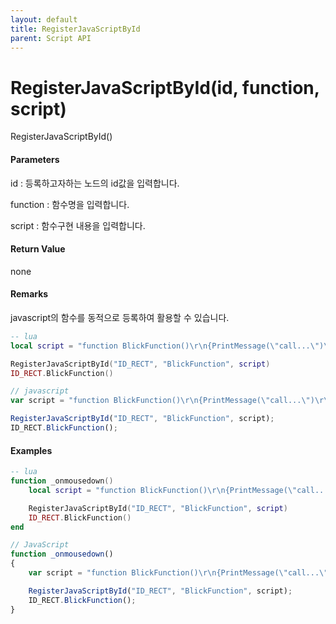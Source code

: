 ```yaml
---
layout: default
title: RegisterJavaScriptById
parent: Script API
---
```

# RegisterJavaScriptById\(id, function, script\)

RegisterJavaScriptById\(\)

#### Parameters

id : 등록하고자하는 노드의 id값을 입력합니다.

function : 함수명을 입력합니다.

script : 함수구현 내용을 입력합니다.

#### Return Value

none

#### Remarks

javascript의 함수를 동적으로 등록하여 활용할 수 있습니다.

```lua
-- lua
local script = "function BlickFunction()\r\n{PrintMessage(\"call...\")\r\n}"        -- javascript function

RegisterJavaScriptById("ID_RECT", "BlickFunction", script)
ID_RECT.BlickFunction()
```

```js
// javascript
var script = "function BlickFunction()\r\n{PrintMessage(\"call...\")\r\n}"        // javascript function

RegisterJavaScriptById("ID_RECT", "BlickFunction", script);
ID_RECT.BlickFunction();
```

#### 

#### Examples

```lua
-- lua
function _onmousedown()
    local script = "function BlickFunction()\r\n{PrintMessage(\"call...\")\r\n}"        -- javascript function

    RegisterJavaScriptById("ID_RECT", "BlickFunction", script)
    ID_RECT.BlickFunction()
end
```

```js
// JavaScript
function _onmousedown()
{    
    var script = "function BlickFunction()\r\n{PrintMessage(\"call...\")\r\n}"        // javascript function

    RegisterJavaScriptById("ID_RECT", "BlickFunction", script);
    ID_RECT.BlickFunction();
}
```



